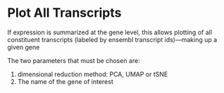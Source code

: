 # Plot All Transcripts

If expression is summarized at the gene level, this allows plotting of all constituent transcripts (labeled by ensembl transcript ids)—making up a given gene

The two parameters that must be chosen are:

  1. dimensional reduction method: PCA, UMAP or tSNE
  2. The name of the gene of interest 
